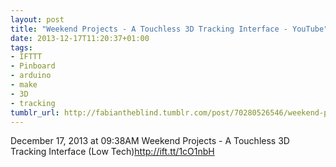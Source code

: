 ```yaml
---
layout: post
title: "Weekend Projects - A Touchless 3D Tracking Interface - YouTube"
date: 2013-12-17T11:20:37+01:00
tags:
- IFTTT
- Pinboard
- arduino
- make
- 3D
- tracking
tumblr_url: http://fabiantheblind.tumblr.com/post/70280526546/weekend-projects-a-touchless-3d-tracking-interface
---
```

December 17, 2013 at 09:38AM
Weekend Projects - A Touchless 3D Tracking Interface (Low Tech)http://ift.tt/1cO1nbH
